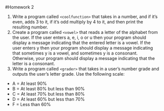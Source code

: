 #Homework 2

1. Write a program called `<coolfunction>` that takes in a number, and if it’s
even, adds 3 to it, if it’s odd multiply by 4 to it, and then print the resulting
number.
1. Create a program called `<vowel>` that reads a letter of the alphabet from the
user. If the user enters a, e, i, o or u then your program should display a
message indicating that the entered letter is a vowel. If the user enters y
then your program should display a message indicating that sometimes y
is a vowel, and sometimes y is a consonant. Otherwise, your program
should display a message indicating that the letter is a consonant.
1. Write a program called `<grader>` that takes in a user’s number grade and
outputs the user’s letter grade. Use the following scale:
- A = At least 90%
- B = At least 80% but less than 90%
- C = At least 70% but less than 80%
- D = At least 60% but less than 70%
- F = Less than 60%